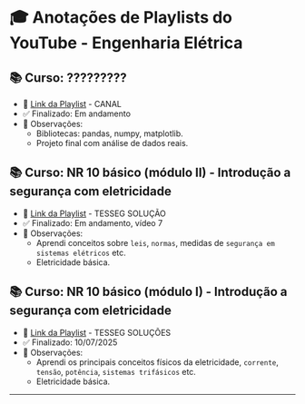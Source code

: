 # 🎓 Anotações de Playlists do YouTube - Engenharia Elétrica

## 📚 Curso: ?????????
- 📌 [Link da Playlist](https://youtube.com/playlist?list=OUTRO_EXEMPLO) - CANAL
- ✅ Finalizado: Em andamento
- 📝 Observações:
  - Bibliotecas: pandas, numpy, matplotlib.
  - Projeto final com análise de dados reais.

## 📚 Curso: NR 10 básico (módulo II) - Introdução a segurança com eletricidade
- 📌 [Link da Playlist](https://www.youtube.com/playlist?list=PLVEIkvvXCdnFLOs0itzEwgHj2I4WHenTr) - TESSEG SOLUÇÃO
- ✅ Finalizado: Em andamento, vídeo 7
- 📝 Observações:
    - Aprendi conceitos sobre `leis`, `normas`, medidas de `segurança em sistemas elétricos` etc.
    - Eletricidade básica.
    
## 📚 Curso: NR 10 básico (módulo I) - Introdução a segurança com eletricidade
- 📌 [Link da Playlist](https://www.youtube.com/playlist?list=PLbEOwbQR9lqzK14I7OOeREEIE4k6rjgIj) - TESSEG SOLUÇÕES
- ✅ Finalizado: 10/07/2025
- 📝 Observações:
  - Aprendi os principais conceitos físicos da eletricidade, `corrente`, `tensão`, `potência`, `sistemas trifásicos` etc.
  - Eletricidade básica.
---


